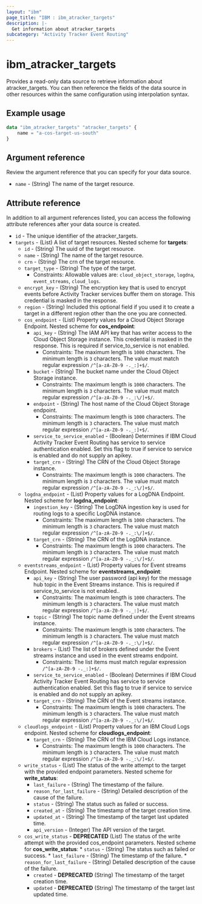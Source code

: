 ```yaml
---
layout: "ibm"
page_title: "IBM : ibm_atracker_targets"
description: |-
  Get information about atracker_targets
subcategory: "Activity Tracker Event Routing"
---
```


# ibm_atracker_targets

Provides a read-only data source to retrieve information about atracker_targets. You can then reference the fields of the data source in other resources within the same configuration using interpolation syntax.

## Example usage

```terraform
data "ibm_atracker_targets" "atracker_targets" {
	name = "a-cos-target-us-south"
}
```

## Argument reference

Review the argument reference that you can specify for your data source.

* `name` - (String) The name of the target resource.

## Attribute reference

In addition to all argument references listed, you can access the following attribute references after your data source is created.

* `id` - The unique identifier of the atracker_targets.
* `targets` - (List) A list of target resources.
Nested scheme for **targets**:
	* `id` - (String) The uuid of the target resource.
	* `name` - (String) The name of the target resource.
	* `crn` - (String) The crn of the target resource.
	* `target_type` - (String) The type of the target.
	  * Constraints: Allowable values are: `cloud_object_storage`, `logdna`, `event_streams`, `cloud_logs`.
	* `encrypt_key` - (String) The encryption key that is used to encrypt events before Activity Tracker services buffer them on storage. This credential is masked in the response.
	* `region` - (String) Included this optional field if you used it to create a target in a different region other than the one you are connected.
	* `cos_endpoint` - (List) Property values for a Cloud Object Storage Endpoint.
	Nested scheme for **cos_endpoint**:
		* `api_key` - (String) The IAM API key that has writer access to the Cloud Object Storage instance. This credential is masked in the response. This is required if service_to_service is not enabled.
		  * Constraints: The maximum length is `1000` characters. The minimum length is `3` characters. The value must match regular expression `/^[a-zA-Z0-9 -._:]+$/`.
		* `bucket` - (String) The bucket name under the Cloud Object Storage instance.
		  * Constraints: The maximum length is `1000` characters. The minimum length is `3` characters. The value must match regular expression `/^[a-zA-Z0-9 -._:\/]+$/`.
		* `endpoint` - (String) The host name of the Cloud Object Storage endpoint.
		  * Constraints: The maximum length is `1000` characters. The minimum length is `3` characters. The value must match regular expression `/^[a-zA-Z0-9 -._:]+$/`.
		* `service_to_service_enabled` - (Boolean) Determines if IBM Cloud Activity Tracker Event Routing has service to service authentication enabled. Set this flag to true if service to service is enabled and do not supply an apikey.
		* `target_crn` - (String) The CRN of the Cloud Object Storage instance.
		  * Constraints: The maximum length is `1000` characters. The minimum length is `3` characters. The value must match regular expression `/^[a-zA-Z0-9 -._:\/]+$/`.
	* `logdna_endpoint` - (List) Property values for a LogDNA Endpoint.
	Nested scheme for **logdna_endpoint**:
		* `ingestion_key` - (String) The LogDNA ingestion key is used for routing logs to a specific LogDNA instance.
		  * Constraints: The maximum length is `1000` characters. The minimum length is `3` characters. The value must match regular expression `/^[a-zA-Z0-9 -._:\/]+$/`.
		* `target_crn` - (String) The CRN of the LogDNA instance.
		  * Constraints: The maximum length is `1000` characters. The minimum length is `3` characters. The value must match regular expression `/^[a-zA-Z0-9 -._:\/]+$/`.
	* `eventstreams_endpoint` - (List) Property values for Event streams Endpoint.
	Nested scheme for **eventstreams_endpoint**:
		* `api_key` - (String) The user password (api key) for the message hub topic in the Event Streams instance. This is required if service_to_service is not enabled..
			* Constraints: The maximum length is `1000` characters. The minimum length is `3` characters. The value must match regular expression `/^[a-zA-Z0-9 -._:]+$/`.
		* `topic` - (String) The topic name defined under the Event streams instance.
			* Constraints: The maximum length is `1000` characters. The minimum length is `3` characters. The value must match regular expression `/^[a-zA-Z0-9 -._:\/]+$/`.
		* `brokers` - (List) The list of brokers defined under the Event streams instance and used in the event streams endpoint.
			* Constraints: The list items must match regular expression `/^[a-zA-Z0-9 -._:]+$/`.
		* `service_to_service_enabled` - (Boolean) Determines if IBM Cloud Activity Tracker Event Routing has service to service authentication enabled. Set this flag to true if service to service is enabled and do not supply an apikey.
		* `target_crn` - (String) The CRN of the Event streams instance.
			* Constraints: The maximum length is `1000` characters. The minimum length is `3` characters. The value must match regular expression `/^[a-zA-Z0-9 -._:\/]+$/`.
	* `cloudlogs_endpoint` - (List) Property values for an IBM Cloud Logs endpoint.
	Nested scheme for **cloudlogs_endpoint**:
		* `target_crn` - (String) The CRN of the IBM Cloud Logs instance.
			* Constraints: The maximum length is `1000` characters. The minimum length is `3` characters. The value must match regular expression `/^[a-zA-Z0-9 -._:\/]+$/`.
  * `write_status` - (List) The status of the write attempt to the target with the provided endpoint parameters.
	Nested scheme for **write_status**:
  	* `last_failure` - (String) The timestamp of the failure.
  	* `reason_for_last_failure` - (String) Detailed description of the cause of the failure.
  	* `status` - (String) The status such as failed or success.
	* `created_at` - (String) The timestamp of the target creation time.
	* `updated_at` - (String) The timestamp of the target last updated time.
	* `api_version` - (Integer) The API version of the target.
  * `cos_write_status` - **DEPRECATED** (List) The status of the write attempt with the provided cos_endpoint parameters.
	Nested scheme for **cos_write_status**:
		* `status` - (String) The status such as failed or success.
		* `last_failure` - (String) The timestamp of the failure.
		* `reason_for_last_failure` - (String) Detailed description of the cause of the failure.
	* `created` - **DEPRECATED** (String) The timestamp of the target creation time.
	* `updated` - **DEPRECATED** (String) The timestamp of the target last updated time.
